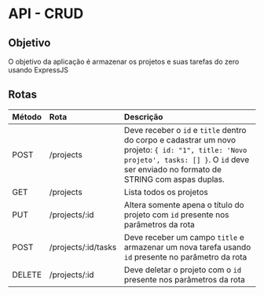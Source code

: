 # API - CRUD

## Objetivo

O objetivo da aplicação é armazenar os projetos e suas tarefas do zero usando ExpressJS

## Rotas

|Método|Rota|Descrição|
|:--|:--|:--|
|POST|/projects|Deve receber o `id` e `title` dentro do corpo e cadastrar um novo projeto: `{ id: "1", title: 'Novo projeto', tasks: [] }`. O `id` deve ser enviado no formato de STRING com aspas duplas.
|GET|/projects|Lista todos os projetos
|PUT|/projects/:id|Altera somente apena o título do projeto com `id` presente nos parâmetros da rota
|POST|/projects/:id/tasks|Deve receber um campo `title` e armazenar um nova tarefa usando `id` presente no parâmetro da rota
|DELETE|/projects/:id|Deve deletar o projeto com o `id` presente nos parâmetros da rota


